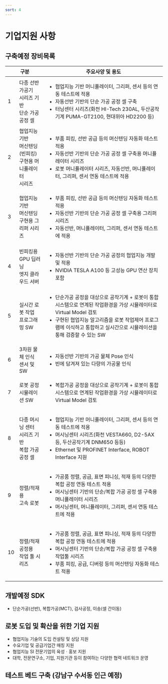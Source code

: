 ```yaml
---
sort: 4
---
```


# 기업지원 사항

## 구축예정 장비목록
<!--
아래 표 서식은 아래 웹페이지 참조
https://stackoverrun.com/ko/q/12782644
https://cofs.tistory.com/124
-->
<table>
       <thead>
           <tr>
               <th colspan = 2>구분</th>
               <th>주요사양 및 용도</th>
           </tr>
       </thead>
       <tbody>
           <tr>
               <td>1</td>
               <td>다종 선반 가공기<br>시리즈 기반<br>단순 가공 공정 셀</td>
               <td>
                   <ul type="dot">
                      <li>협업지능 기반 머니퓰레이터, 그리퍼, 센서 등의 연동 테스트에 적용</li>
                      <li>자동선반 기반의 단순 가공 공정 셀 구축</li>
                      <li>터닝센터 시리즈(화천 HI-Tech 230AL, 두산공작기계 PUMA-GT2100, 현대위아 HD2200 등)</li>
                    </ul>
                </td>
           </tr>
           <tr>
               <td>2</td>
               <td>협업지능 기반<br>머신텐딩 (빈피킹)<br>구현용 머니퓰레이터<br>시리즈</td>
               <td>
                   <ul type="dot">
                      <li>부품 피킹, 선반 공급 등의 머신텐딩 자동화 테스트 적용</li>
                      <li>자동선반 기반의 단순 가공 공정 셀 구축용 머니퓰레이터 시리즈</li>
                      <li>로봇 머니퓰레이터 시리즈, 자동선반, 머니퓰레이터, 그리퍼, 센서 연동 테스트에 적용</li>
                    </ul>
                </td>
           </tr>
           <tr>
               <td>3</td>
               <td>협업지능 기반<br>머신텐딩<br>구현용 그리퍼 시리즈</td>
               <td>
                   <ul type="dot">
                      <li>부품 피킹, 선반 공급 등의 머신텐딩 자동화 테스트 적용</li>
                      <li>자동선반 기반의 단순 가공 공정 셀 구축용 그리퍼 시리즈</li>
                      <li>자동선반, 머니퓰레이터, 그리퍼, 센서 연동 테스트에 적용</li>
                    </ul>
                </td>
           </tr>
           <tr>
               <td>4</td>
               <td>빈피킹용 GPU 딥러닝<br>엣지 클라우드 서버</td>
               <td>
                   <ul type="dot">
                      <li>자동선반 기반의 단순 가공 공정의 협업지능 개발 및 적용</li>
                      <li>NVIDIA TESLA A100 등 고성능 GPU 연산 장치 포함</li>
                    </ul>
                </td>
           </tr>
           <tr>
               <td>5</td>
               <td>실시간 로봇 작업<br>프로그래밍 SW</td>
               <td>
                   <ul type="dot">
                      <li>단순가공 공정을 대상으로 공작기계 + 로봇이 통합시스템으로 연계된 작업환경을 가상 시뮬레이터로 Virtual Model 검토</li>
                      <li>구현된 협업지능 알고리즘을 로봇 작업제어 프로그램에 이식하고 통합하고 실시간으로 시뮬레이션을 통해 검증할 수 있는 SW</li>
                    </ul>
                </td>
           </tr>
           <tr>
               <td>6</td>
               <td>3차원 물체 인식<br>센서 및 SW</td>
               <td>
                   <ul type="dot">
                      <li>자동선반 기반의 가공 물체 Pose 인식</li>
                      <li>빈에 담겨져 있는 다량의 가공물 인식</li>
                    </ul>
                </td>
           </tr>
           <tr>
               <td>7</td>
               <td>로봇 공정<br>시뮬레이션 SW</td>
               <td>
                   <ul type="dot">
                      <li>복합가공 공정을 대상으로 공작기계 + 로봇이 통합시스템으로 연계된 작업환경을 가상 시뮬레이터로 Virtual Model 검토</li>
                    </ul>
                </td>
           </tr>
           <tr>
               <td>8</td>
               <td>다종 머시닝 센터<br>시리즈 기반<br>복합 가공 공정 셀</td>
               <td>
                   <ul type="dot">
                      <li>협업지능 기반 머니퓰레이터, 그리퍼, 센서 등의 연동 테스트에 적용</li>
                      <li>머시닝센터 시리즈(화천 VESTA660, D2-5AX 등, 두산공작기계 DNM650 등등)</li>
                      <li>Ethernet 및 PROFINET Interface, ROBOT Interface 지원</li>
                    </ul>
                </td>
           </tr>
           <tr>
               <td>9</td>
               <td>정렬/적재용<br>고속 로봇</td>
               <td>
                   <ul type="dot">
                      <li>가공품 정렬, 공급, 표면 피니싱, 적재 등의 다양한 복합 공정 연동 테스트 적용</li>
                      <li>머시닝센터 기반의 단순/복합 가공 공정 셀 구축용 머니퓰레이터 시리즈</li>
                      <li>머시닝센터, 머니퓰레이터, 그리퍼, 센서 연동 테스트에 적용</li>
                    </ul>
                </td>
           </tr>
           <tr>
               <td>10</td>
               <td>정렬/적재 공정용<br>작업 툴 시리즈</td>
               <td>
                   <ul type="dot">
                      <li>가공품 정렬, 공급, 표면 피니싱, 적재 등의 다양한 복합 공정 연동 테스트에 적용</li>
                      <li>머시닝센터 기반의 단순/복합 가공 공정 셀 구축용 작업툴 시리즈</li>
                      <li>부품 피킹, 공급, 디버링 등의 머신텐딩 자동화 테스트 적용</li>
                    </ul>
                </td>
           </tr>
       </tbody>
</table>

## 개발예정 SDK
- 단순가공(선반), 복합가공(MCT), 검사공정, 이송(셀 간이동)

## 로봇 도입 및 확산을 위한 기업 지원
- 협업지능 기술의 도입 컨설팅 및 상담 지원
- 수요기업 및 공급기업간 매칭 지원
- 협업지능 SI 전문기업의 육성ㆍ홍보 지원
- 대학, 전문연구소, 기업, 지원기관 등이 참여하는 다양한 협력 네트워크 운영

## 테스트 베드 구축 (강남구 수서동 인근 예정)